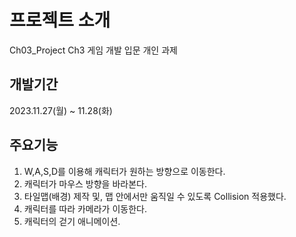 # 프로젝트 소개 
Ch03_Project
Ch3 게임 개발 입문 개인 과제

## 개발기간
2023.11.27(월) ~ 11.28(화)

## 주요기능
1. W,A,S,D를 이용해 캐릭터가 원하는 방향으로 이동한다.
2. 캐릭터가 마우스 방향을 바라본다.
3. 타일맵(배경) 제작 및, 맵 안에서만 움직일 수 있도록 Collision 적용했다.
4. 캐릭터를 따라 카메라가 이동한다.
5. 캐릭터의 걷기 애니메이션.

